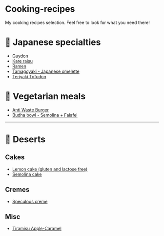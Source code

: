 # Cooking-recipes

My cooking recipes selection.
Feel free to look for what you need there!

# :ramen: Japanese specialties

- [Guydon](japanese/gyudon.md)
- [Kare raisu](japanese/kare-raisu.md)
- [Ramen](japanese/ramen.md)
- [Tamagoyaki - Japanese omelette](japanese/tamagoyaki.md)
- [Teriyaki Tofudon](japanese/teriyaki-tofudon.md)


# :eggplant: Vegetarian meals

- [Anti Waste Burger](vegetarian/anti-waste-burger.md)
- [Budha bowl - Semolina + Falafel](vegetarian/budha-bowl.md)

---

# :cake: Deserts

## Cakes

- [Lemon cake (gluten and lactose free)](deserts/cake_lemon.md)
- [Semolina cake](deserts/cake_semolina.md)


## Cremes

- [Speculoos creme](deserts/creme_speculoos.md)

## Misc

- [Tiramisu Apple-Caramel](deserts/tiramisu-apple-caramel.md)
